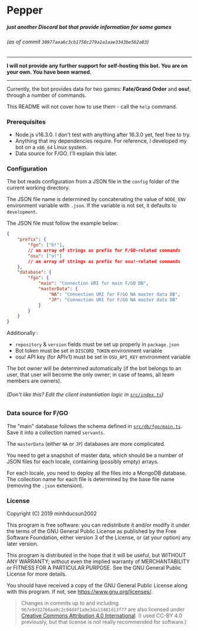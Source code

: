 # Pepper
##### just another Discord bot that provide information for some games
###### (as of commit `30977aea6c3cb1750c279a1a1aae3343be562a83`)

---
**I will not provide any further support for self-hosting this bot. You are on your own. You have been warned.**

---

Currently, the bot provides data for two games: __Fate/Grand Order__ and __osu!__, through a number of commands.

This README will not cover how to use them - call the `help` command.

### Prerequisites
- Node.js v16.3.0. I don't test with anything after 16.3.0 yet, feel free to try.
- Anything that my dependencies require. For reference, I developed my bot on a `x86_64` Linux system.
- Data source for F/GO. I'll explain this later.

### Configuration
The bot reads configuration from a JSON file in the `config` folder of the current working directory.

The JSON file name is determined by concatenating the value of `NODE_ENV` environment variable with `.json`. If the variable is not set, it defaults to `development`.

The JSON file must follow the example below:
```json
{
    "prefix": {
        "fgo": ["b!"],
        // an array of strings as prefix for F/GO-related commands
        "osu": ["o!"]
        // an array of strings as prefix for osu!-related commands
    },
    "database": {
        "fgo": {
            "main": "Connection URI for main F/GO DB",
            "masterData": {
                "NA": "Connection URI for F/GO NA master data DB",
                "JP": "Connection URI for F/GO NA master data DB"
            }
        }
    }
}
```
Additionally :
- `repository` & `version` fields must be set up properly in `package.json`
- Bot token must be set in `DISCORD_TOKEN` environment variable
- osu! API key (for APIv1) must be set in `OSU_API_KEY` environment variable

The bot owner will be determined automatically (if the bot belongs to an user, that user will become the only owner; in case of teams, all team members are owners).
###### (Don't like this? Edit the client instantiation logic in [`src/index.ts`](src/index.ts))

### Data source for F/GO
The "main" database follows the schema defined in [`src/db/fgo/main.ts`](src/db/fgo/main.ts). Save it into a collection named `servants`.

The `masterData` (either `NA` or `JP`) databases are more complicated.

You need to get a snapshot of master data, which should be a number of JSON files for each locale, containing (possibly empty) arrays.

For each locale, you need to deploy all the files into a MongoDB database. The collection name for each file is determined by the base file name (removing the `.json` extension).

### License
Copyright (C) 2019 minhducsun2002

This program is free software: you can redistribute it and/or modify
it under the terms of the GNU General Public License as published by
the Free Software Foundation, either version 3 of the License, or
(at your option) any later version.

This program is distributed in the hope that it will be useful,
but WITHOUT ANY WARRANTY; without even the implied warranty of
MERCHANTABILITY or FITNESS FOR A PARTICULAR PURPOSE.  See the
GNU General Public License for more details.

You should have received a copy of the GNU General Public License
along with this program.  If not, see <https://www.gnu.org/licenses/>.

> Changes in commits up to and including `967e9d32766aa9c2c94d4f1a9e3da13481d13f77` are also licensed under [Creative Commons Attribution 4.0 International](https://creativecommons.org/licenses/by/4.0/). (I used CC-BY 4.0 previously, but that license is not really recommended for software.)